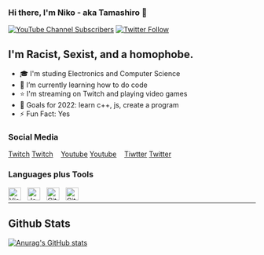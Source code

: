 ### Hi there, I'm Niko - aka Tamashiro 👋

[![YouTube Channel Subscribers](https://img.shields.io/youtube/channel/subscribers/UC36M2ySx5os5sCrXjSdcosw?logo=youtube&logoColor=red&style=for-the-badge)][youtube]
[![Twitter Follow](https://img.shields.io/twitter/follow/ulancu?color=1DA1F2&logo=twitter&style=for-the-badge)](https://twitter.com/intent/follow?original_referer=https%3A%2F%2Fgithub.com%2Fulancu&screen_name=ulancu)

## I'm Racist, Sexist, and a homophobe.

- 🎓 I'm studing Electronics and Computer Science
- 👀 I’m currently learning how to do code
- ⭐️ I'm streaming on Twitch and playing video games
- 🥅 Goals for 2022: learn c++, js, create a program
- ⚡ Fun Fact: Yes

### Social Media

[Twitch](https://www.twitch.tv/nikodior#gh-light-mode-only)
[Twitch](https://www.twitch.tv/nikodior#gh-dark-mode-only)
&nbsp;&nbsp;
[Youtube](https://www.youtube.com/channel/UC36M2ySx5os5sCrXjSdcosw#gh-light-mode-only)
[Youtube](https://www.youtube.com/channel/UC36M2ySx5os5sCrXjSdcosw#gh-dark-mode-only)
&nbsp;&nbsp;
[Tiwtter](https://twitter.com/ulancu#gh-light-mode-only)
[Twitter](https://twitter.com/ulancu#gh-dark-mode-only)
&nbsp;&nbsp;

### Languages plus Tools

[<img align="left" alt="Visual Studio Code" width="26px" src="https://cdn.jsdelivr.net/gh/devicons/devicon/icons/vscode/vscode-original.svg" style="padding-right:10px;" />][twitch]
[<img align="left" alt="JavaScript" width="26px" src="https://cdn.jsdelivr.net/gh/devicons/devicon/icons/javascript/javascript-original.svg" style="padding-right:10px;" />][twitch]
[<img align="left" alt="Git" width="26px" src="https://cdn.jsdelivr.net/gh/devicons/devicon/icons/git/git-original.svg" style="padding-right:10px;" />][github]
[<img align="left" alt="GitHub" width="26px" src="https://user-images.githubusercontent.com/3369400/139448065-39a229ba-4b06-434b-bc67-616e2ed80c8f.png" style="padding-right:10px;" />][github]

<br />

---

## Github Stats

[![Anurag's GitHub stats](https://github-readme-stats.vercel.app/api?username=Nikodior&theme=tokyonight)](https://github.com/anuraghazra/github-readme-stats)

[youtube]: https://www.youtube.com/channel/UC36M2ySx5os5sCrXjSdcosw
[twitch]: https://www.twitch.tv/nikodior
[github]: https://github.com/Nikodior?tab=repositories
